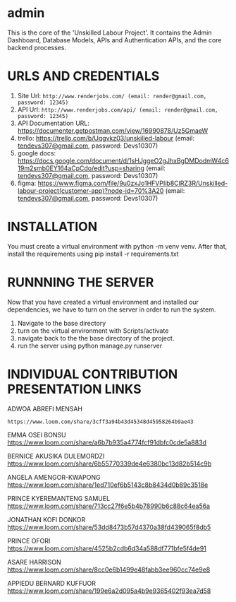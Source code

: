 # admin
This is the core of the 'Unskilled Labour Project'.
It contains the Admin Dashboard, Database Models, APIs and Authentication APIs, and the core backend processes.

# URLS AND CREDENTIALS
1. Site Url: ```http://www.renderjobs.com/ (email: render@gmail.com, password: 12345)```
2. API Url: ```http://www.renderjobs.com/api/ (email: render@gmail.com, password: 12345)```
3. API Documentation URL: https://documenter.getpostman.com/view/16990878/Uz5GmaeW
4. trello: https://trello.com/b/Uqgvkz03/unskilled-labour (email: tendevs307@gmail.com, password: Devs10307)
5. google docs: https://docs.google.com/document/d/1sHJggeO2gJhxBgDMDodmW4c619m2smb0EY164aCpCdo/edit?usp=sharing (email: tendevs307@gmail.com, password: Devs10307)
6. figma: https://www.figma.com/file/9u0zxJo1HFVPIib8CIRZ3R/Unskilled-labour-project(customer-app)?node-id=70%3A20 (email: tendevs307@gmail.com, password: Devs10307)

# INSTALLATION
You must create a virtual environment with python -m venv venv.
After that, install the requirements using pip install -r requirements.txt

# RUNNNING THE SERVER
Now that you have created a virtual environment and installed our dependencies, we have to turn on the server in order to run the system.
1. Navigate to the base directory
2. turn on the virtual environment with Scripts/activate
3. navigate back to the the base directory of the project.
4. run the server using python manage.py runserver

# INDIVIDUAL CONTRIBUTION PRESENTATION LINKS
ADWOA ABREFI MENSAH
```
https://www.loom.com/share/3cff3a94b43d45348d45958264b9ae43

```
EMMA OSEI BONSU
https://www.loom.com/share/a6b7b935a4774fcf91dbfc0cde5a883d


BERNICE AKUSIKA DULEMORDZI
https://www.loom.com/share/6b55770339de4e6380bc13d82b514c9b


ANGELA AMENGOR-KWAPONG
https://www.loom.com/share/1ed710ef6b5143c8b8434d0b89c3518e


PRINCE KYEREMANTENG SAMUEL
https://www.loom.com/share/713cc27f6e5b4b78990b6c88c64ea56a


JONATHAN KOFI DONKOR
https://www.loom.com/share/53dd8473b57d4370a38fd439065f8db5


PRINCE OFORI
https://www.loom.com/share/4525b2cdb6d34a588df771bfe5f4de91


ASARE HARRISON
https://www.loom.com/share/8cc0e6b1499e48fabb3ee960cc74e9e8

APPIEDU BERNARD KUFFUOR
https://www.loom.com/share/199e6a2d095a4b9e9365402f93ea7d58
